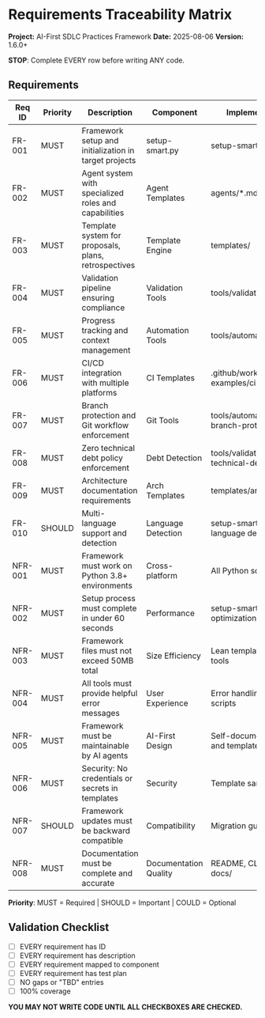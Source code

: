 # Requirements Traceability Matrix

**Project:** AI-First SDLC Practices Framework
**Date:** 2025-08-06
**Version:** 1.6.0+

**STOP**: Complete EVERY row before writing ANY code.

## Requirements

| Req ID | Priority | Description | Component | Implementation | Tests | Done |
|--------|----------|-------------|-----------|----------------|-------|------|
| FR-001 | MUST | Framework setup and initialization in target projects | setup-smart.py | setup-smart.py | test-installation.py | ✅ |
| FR-002 | MUST | Agent system with specialized roles and capabilities | Agent Templates | agents/*.md | test-*-agents.sh | ✅ |
| FR-003 | MUST | Template system for proposals, plans, retrospectives | Template Engine | templates/ | tools/validation/ | ✅ |
| FR-004 | MUST | Validation pipeline ensuring compliance | Validation Tools | tools/validation/ | CI workflows | ✅ |
| FR-005 | MUST | Progress tracking and context management | Automation Tools | tools/automation/ | Manual verification | ✅ |
| FR-006 | MUST | CI/CD integration with multiple platforms | CI Templates | .github/workflows/, examples/ci-cd/ | test-ci-examples.yml | ✅ |
| FR-007 | MUST | Branch protection and Git workflow enforcement | Git Tools | tools/automation/setup-branch-protection*.py | Manual testing | ✅ |
| FR-008 | MUST | Zero technical debt policy enforcement | Debt Detection | tools/validation/check-technical-debt.py | Validation tests | ✅ |
| FR-009 | MUST | Architecture documentation requirements | Arch Templates | templates/architecture/ | validate-architecture.py | 🔄 |
| FR-010 | SHOULD | Multi-language support and detection | Language Detection | setup-smart.py language detection | Test scenarios | ✅ |
| NFR-001 | MUST | Framework must work on Python 3.8+ environments | Cross-platform | All Python scripts | CI matrix testing | ✅ |
| NFR-002 | MUST | Setup process must complete in under 60 seconds | Performance | setup-smart.py optimization | Benchmark tests | ✅ |
| NFR-003 | MUST | Framework files must not exceed 50MB total | Size Efficiency | Lean templates and tools | Size monitoring | ✅ |
| NFR-004 | MUST | All tools must provide helpful error messages | User Experience | Error handling in all scripts | Error scenario testing | ✅ |
| NFR-005 | MUST | Framework must be maintainable by AI agents | AI-First Design | Self-documenting code and templates | Agent testing scenarios | ✅ |
| NFR-006 | MUST | Security: No credentials or secrets in templates | Security | Template sanitization | Security scanning | ✅ |
| NFR-007 | SHOULD | Framework updates must be backward compatible | Compatibility | Migration guides | Version testing | ✅ |
| NFR-008 | MUST | Documentation must be complete and accurate | Documentation Quality | README, CLAUDE.md, docs/ | Documentation validation | ✅ |

**Priority**: MUST = Required | SHOULD = Important | COULD = Optional

## Validation Checklist
- [ ] EVERY requirement has ID
- [ ] EVERY requirement has description
- [ ] EVERY requirement mapped to component
- [ ] EVERY requirement has test plan
- [ ] NO gaps or "TBD" entries
- [ ] 100% coverage

**YOU MAY NOT WRITE CODE UNTIL ALL CHECKBOXES ARE CHECKED.**
